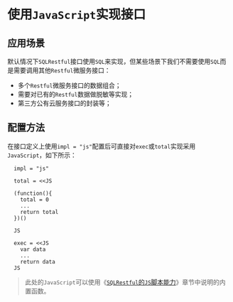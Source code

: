 # 使用`JavaScript`实现接口

## 应用场景

默认情况下`SQLRestful`接口使用`SQL`来实现，但某些场景下我们不需要使用`SQL`而是需要调用其他`Restful`微服务接口：

  - 多个`Restful`微服务接口的数据组合；
  - 需要对已有的`Restful`数据做脱敏等实现；
  - 第三方公有云服务接口的封装等；

## 配置方法

在接口定义上使用`impl = "js"`配置后可直接对`exec`或`total`实现采用`JavaScript`，如下所示：

```hcl
  impl = "js"

  total = <<JS
  
  (function(){
    total = 0
    ...
    return total
  })()

  JS

  exec = <<JS
    var data
    ...
    return data
  JS
```

> 此处的`JavaScript`可以使用《[`SQLRestful`的`JS`脚本能力](js.md)》章节中说明的内置函数。
